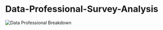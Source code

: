 # Data-Professional-Survey-Analysis
![Data Professional Breakdown](https://github.com/Lordleomax/Data-Professional-Survey-Analysis/assets/131598329/4101fa37-c299-4e15-9a1d-08b2aaf38ee7)
